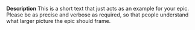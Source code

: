 **Description**
This is a short text that just acts as an example for your epic. Please be as precise and verbose as required, so that people understand what larger picture the epic should frame.
